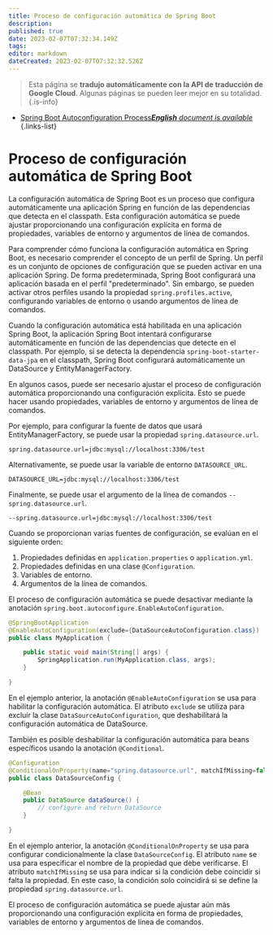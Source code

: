 ```yaml
---
title: Proceso de configuración automática de Spring Boot
description: 
published: true
date: 2023-02-07T07:32:34.149Z
tags: 
editor: markdown
dateCreated: 2023-02-07T07:32:32.526Z
---
```


> Esta página se **tradujo automáticamente con la API de traducción de Google Cloud**.
Algunas páginas se pueden leer mejor en su totalidad.{.is-info}



- [Spring Boot Autoconfiguration Process***English** document is available*](/en/Knowledge-base/Spring-Boot/spring-boot-autoconfiguration-process)
{.links-list}


# Proceso de configuración automática de Spring Boot

La configuración automática de Spring Boot es un proceso que configura automáticamente una aplicación Spring en función de las dependencias que detecta en el classpath. Esta configuración automática se puede ajustar proporcionando una configuración explícita en forma de propiedades, variables de entorno y argumentos de línea de comandos.

Para comprender cómo funciona la configuración automática en Spring Boot, es necesario comprender el concepto de un perfil de Spring. Un perfil es un conjunto de opciones de configuración que se pueden activar en una aplicación Spring. De forma predeterminada, Spring Boot configurará una aplicación basada en el perfil "predeterminado". Sin embargo, se pueden activar otros perfiles usando la propiedad `spring.profiles.active`, configurando variables de entorno o usando argumentos de línea de comandos.

Cuando la configuración automática está habilitada en una aplicación Spring Boot, la aplicación Spring Boot intentará configurarse automáticamente en función de las dependencias que detecte en el classpath. Por ejemplo, si se detecta la dependencia `spring-boot-starter-data-jpa` en el classpath, Spring Boot configurará automáticamente un DataSource y EntityManagerFactory.

En algunos casos, puede ser necesario ajustar el proceso de configuración automática proporcionando una configuración explícita. Esto se puede hacer usando propiedades, variables de entorno y argumentos de línea de comandos.

Por ejemplo, para configurar la fuente de datos que usará EntityManagerFactory, se puede usar la propiedad `spring.datasource.url`.

```properties
spring.datasource.url=jdbc:mysql://localhost:3306/test
```

Alternativamente, se puede usar la variable de entorno `DATASOURCE_URL`.

```
DATASOURCE_URL=jdbc:mysql://localhost:3306/test
```

Finalmente, se puede usar el argumento de la línea de comandos `--spring.datasource.url`.

```
--spring.datasource.url=jdbc:mysql://localhost:3306/test
```

Cuando se proporcionan varias fuentes de configuración, se evalúan en el siguiente orden:

1. Propiedades definidas en `application.properties` o `application.yml`.
2. Propiedades definidas en una clase `@Configuration`.
3. Variables de entorno.
4. Argumentos de la línea de comandos.

El proceso de configuración automática se puede desactivar mediante la anotación `spring.boot.autoconfigure.EnableAutoConfiguration`.

```java
@SpringBootApplication
@EnableAutoConfiguration(exclude={DataSourceAutoConfiguration.class})
public class MyApplication {

    public static void main(String[] args) {
        SpringApplication.run(MyApplication.class, args);
    }

}
```

En el ejemplo anterior, la anotación `@EnableAutoConfiguration` se usa para habilitar la configuración automática. El atributo `exclude` se utiliza para excluir la clase `DataSourceAutoConfiguration`, que deshabilitará la configuración automática de DataSource.

También es posible deshabilitar la configuración automática para beans específicos usando la anotación `@Conditional`.

```java
@Configuration
@ConditionalOnProperty(name="spring.datasource.url", matchIfMissing=false)
public class DataSourceConfig {

    @Bean
    public DataSource dataSource() {
        // configure and return DataSource
    }

}
```

En el ejemplo anterior, la anotación `@ConditionalOnProperty` se usa para configurar condicionalmente la clase `DataSourceConfig`. El atributo `name` se usa para especificar el nombre de la propiedad que debe verificarse. El atributo `matchIfMissing` se usa para indicar si la condición debe coincidir si falta la propiedad. En este caso, la condición solo coincidirá si se define la propiedad `spring.datasource.url`.

El proceso de configuración automática se puede ajustar aún más proporcionando una configuración explícita en forma de propiedades, variables de entorno y argumentos de línea de comandos.